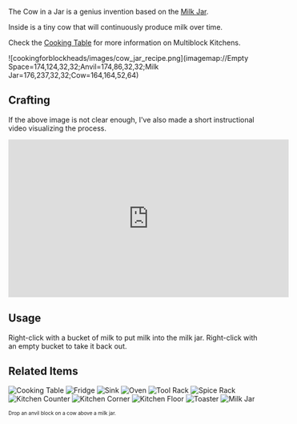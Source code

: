[Title]: Cow_in_a_Jar
[Icon]: cookingforblockheads:cow_jar

The Cow in a Jar is a genius invention based on the [Milk Jar](cookingforblockheads:milk_jar).

Inside is a tiny cow that will continuously produce milk over time.

Check the [Cooking Table](cookingforblockheads:cooking_table) for more information on Multiblock Kitchens.

![cookingforblockheads/images/cow_jar_recipe.png](imagemap://Empty Space=174,124,32,32;Anvil=174,86,32,32;Milk Jar=176,237,32,32;Cow=164,164,52,64)

## Crafting
If the above image is not clear enough, I've also made a short instructional video visualizing the process.

<iframe width="560" height="315" src="https://www.youtube.com/embed/KpUsTOQbr1Y" frameborder="0" allowfullscreen></iframe>

## Usage
Right-click with a bucket of milk to put milk into the milk jar. Right-click with an empty bucket to take it back out.

## Related Items
![Cooking Table](cookingforblockheads:cooking_table)
![Fridge](cookingforblockheads:fridge)
![Sink](cookingforblockheads:sink)
![Oven](cookingforblockheads:oven)
![Tool Rack](cookingforblockheads:tool_rack)
![Spice Rack](cookingforblockheads:spice_rack)
![Kitchen Counter](cookingforblockheads:counter)
![Kitchen Corner](cookingforblockheads:corner)
![Kitchen Floor](cookingforblockheads:kitchen_floor)
![Toaster](cookingforblockheads:toaster)
![Milk Jar](cookingforblockheads:milk_har)

<font size="1">Drop an anvil block on a cow above a milk jar.</font>